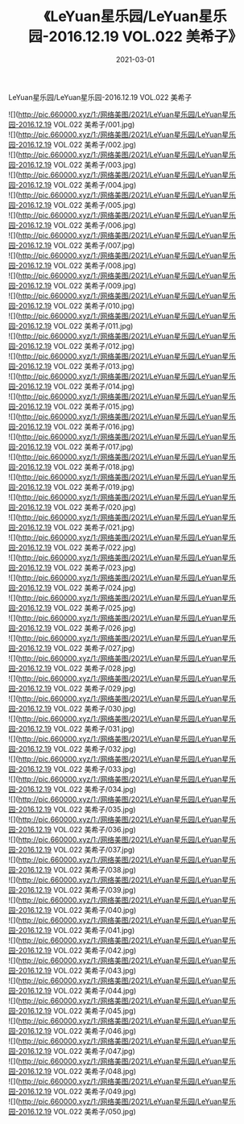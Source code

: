 ﻿---
layout: post
title:  《LeYuan星乐园/LeYuan星乐园-2016.12.19 VOL.022 美希子》
date:   2021-03-01
img: http://pic.660000.xyz/1:/网络美图/2021/LeYuan星乐园/LeYuan星乐园-2016.12.19 VOL.022 美希子/000.jpg
categories: [美女, 清纯, 唯美]
---

LeYuan星乐园/LeYuan星乐园-2016.12.19 VOL.022 美希子

 ![](http://pic.660000.xyz/1:/网络美图/2021/LeYuan星乐园/LeYuan星乐园-2016.12.19 VOL.022 美希子/001.jpg) <br>![](http://pic.660000.xyz/1:/网络美图/2021/LeYuan星乐园/LeYuan星乐园-2016.12.19 VOL.022 美希子/002.jpg) <br>![](http://pic.660000.xyz/1:/网络美图/2021/LeYuan星乐园/LeYuan星乐园-2016.12.19 VOL.022 美希子/003.jpg) <br>![](http://pic.660000.xyz/1:/网络美图/2021/LeYuan星乐园/LeYuan星乐园-2016.12.19 VOL.022 美希子/004.jpg) <br>![](http://pic.660000.xyz/1:/网络美图/2021/LeYuan星乐园/LeYuan星乐园-2016.12.19 VOL.022 美希子/005.jpg) <br>![](http://pic.660000.xyz/1:/网络美图/2021/LeYuan星乐园/LeYuan星乐园-2016.12.19 VOL.022 美希子/006.jpg) <br>![](http://pic.660000.xyz/1:/网络美图/2021/LeYuan星乐园/LeYuan星乐园-2016.12.19 VOL.022 美希子/007.jpg) <br>![](http://pic.660000.xyz/1:/网络美图/2021/LeYuan星乐园/LeYuan星乐园-2016.12.19 VOL.022 美希子/008.jpg) <br>![](http://pic.660000.xyz/1:/网络美图/2021/LeYuan星乐园/LeYuan星乐园-2016.12.19 VOL.022 美希子/009.jpg) <br>![](http://pic.660000.xyz/1:/网络美图/2021/LeYuan星乐园/LeYuan星乐园-2016.12.19 VOL.022 美希子/010.jpg) <br>![](http://pic.660000.xyz/1:/网络美图/2021/LeYuan星乐园/LeYuan星乐园-2016.12.19 VOL.022 美希子/011.jpg) <br>![](http://pic.660000.xyz/1:/网络美图/2021/LeYuan星乐园/LeYuan星乐园-2016.12.19 VOL.022 美希子/012.jpg) <br>![](http://pic.660000.xyz/1:/网络美图/2021/LeYuan星乐园/LeYuan星乐园-2016.12.19 VOL.022 美希子/013.jpg) <br>![](http://pic.660000.xyz/1:/网络美图/2021/LeYuan星乐园/LeYuan星乐园-2016.12.19 VOL.022 美希子/014.jpg) <br>![](http://pic.660000.xyz/1:/网络美图/2021/LeYuan星乐园/LeYuan星乐园-2016.12.19 VOL.022 美希子/015.jpg) <br>![](http://pic.660000.xyz/1:/网络美图/2021/LeYuan星乐园/LeYuan星乐园-2016.12.19 VOL.022 美希子/016.jpg) <br>![](http://pic.660000.xyz/1:/网络美图/2021/LeYuan星乐园/LeYuan星乐园-2016.12.19 VOL.022 美希子/017.jpg) <br>![](http://pic.660000.xyz/1:/网络美图/2021/LeYuan星乐园/LeYuan星乐园-2016.12.19 VOL.022 美希子/018.jpg) <br>![](http://pic.660000.xyz/1:/网络美图/2021/LeYuan星乐园/LeYuan星乐园-2016.12.19 VOL.022 美希子/019.jpg) <br>![](http://pic.660000.xyz/1:/网络美图/2021/LeYuan星乐园/LeYuan星乐园-2016.12.19 VOL.022 美希子/020.jpg) <br>![](http://pic.660000.xyz/1:/网络美图/2021/LeYuan星乐园/LeYuan星乐园-2016.12.19 VOL.022 美希子/021.jpg) <br>![](http://pic.660000.xyz/1:/网络美图/2021/LeYuan星乐园/LeYuan星乐园-2016.12.19 VOL.022 美希子/022.jpg) <br>![](http://pic.660000.xyz/1:/网络美图/2021/LeYuan星乐园/LeYuan星乐园-2016.12.19 VOL.022 美希子/023.jpg) <br>![](http://pic.660000.xyz/1:/网络美图/2021/LeYuan星乐园/LeYuan星乐园-2016.12.19 VOL.022 美希子/024.jpg) <br>![](http://pic.660000.xyz/1:/网络美图/2021/LeYuan星乐园/LeYuan星乐园-2016.12.19 VOL.022 美希子/025.jpg) <br>![](http://pic.660000.xyz/1:/网络美图/2021/LeYuan星乐园/LeYuan星乐园-2016.12.19 VOL.022 美希子/026.jpg) <br>![](http://pic.660000.xyz/1:/网络美图/2021/LeYuan星乐园/LeYuan星乐园-2016.12.19 VOL.022 美希子/027.jpg) <br>![](http://pic.660000.xyz/1:/网络美图/2021/LeYuan星乐园/LeYuan星乐园-2016.12.19 VOL.022 美希子/028.jpg) <br>![](http://pic.660000.xyz/1:/网络美图/2021/LeYuan星乐园/LeYuan星乐园-2016.12.19 VOL.022 美希子/029.jpg) <br>![](http://pic.660000.xyz/1:/网络美图/2021/LeYuan星乐园/LeYuan星乐园-2016.12.19 VOL.022 美希子/030.jpg) <br>![](http://pic.660000.xyz/1:/网络美图/2021/LeYuan星乐园/LeYuan星乐园-2016.12.19 VOL.022 美希子/031.jpg) <br>![](http://pic.660000.xyz/1:/网络美图/2021/LeYuan星乐园/LeYuan星乐园-2016.12.19 VOL.022 美希子/032.jpg) <br>![](http://pic.660000.xyz/1:/网络美图/2021/LeYuan星乐园/LeYuan星乐园-2016.12.19 VOL.022 美希子/033.jpg) <br>![](http://pic.660000.xyz/1:/网络美图/2021/LeYuan星乐园/LeYuan星乐园-2016.12.19 VOL.022 美希子/034.jpg) <br>![](http://pic.660000.xyz/1:/网络美图/2021/LeYuan星乐园/LeYuan星乐园-2016.12.19 VOL.022 美希子/035.jpg) <br>![](http://pic.660000.xyz/1:/网络美图/2021/LeYuan星乐园/LeYuan星乐园-2016.12.19 VOL.022 美希子/036.jpg) <br>![](http://pic.660000.xyz/1:/网络美图/2021/LeYuan星乐园/LeYuan星乐园-2016.12.19 VOL.022 美希子/037.jpg) <br>![](http://pic.660000.xyz/1:/网络美图/2021/LeYuan星乐园/LeYuan星乐园-2016.12.19 VOL.022 美希子/038.jpg) <br>![](http://pic.660000.xyz/1:/网络美图/2021/LeYuan星乐园/LeYuan星乐园-2016.12.19 VOL.022 美希子/039.jpg) <br>![](http://pic.660000.xyz/1:/网络美图/2021/LeYuan星乐园/LeYuan星乐园-2016.12.19 VOL.022 美希子/040.jpg) <br>![](http://pic.660000.xyz/1:/网络美图/2021/LeYuan星乐园/LeYuan星乐园-2016.12.19 VOL.022 美希子/041.jpg) <br>![](http://pic.660000.xyz/1:/网络美图/2021/LeYuan星乐园/LeYuan星乐园-2016.12.19 VOL.022 美希子/042.jpg) <br>![](http://pic.660000.xyz/1:/网络美图/2021/LeYuan星乐园/LeYuan星乐园-2016.12.19 VOL.022 美希子/043.jpg) <br>![](http://pic.660000.xyz/1:/网络美图/2021/LeYuan星乐园/LeYuan星乐园-2016.12.19 VOL.022 美希子/044.jpg) <br>![](http://pic.660000.xyz/1:/网络美图/2021/LeYuan星乐园/LeYuan星乐园-2016.12.19 VOL.022 美希子/045.jpg) <br>![](http://pic.660000.xyz/1:/网络美图/2021/LeYuan星乐园/LeYuan星乐园-2016.12.19 VOL.022 美希子/046.jpg) <br>![](http://pic.660000.xyz/1:/网络美图/2021/LeYuan星乐园/LeYuan星乐园-2016.12.19 VOL.022 美希子/047.jpg) <br>![](http://pic.660000.xyz/1:/网络美图/2021/LeYuan星乐园/LeYuan星乐园-2016.12.19 VOL.022 美希子/048.jpg) <br>![](http://pic.660000.xyz/1:/网络美图/2021/LeYuan星乐园/LeYuan星乐园-2016.12.19 VOL.022 美希子/049.jpg) <br>![](http://pic.660000.xyz/1:/网络美图/2021/LeYuan星乐园/LeYuan星乐园-2016.12.19 VOL.022 美希子/050.jpg) <br>